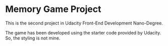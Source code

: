 # Memory Game Project

This is the second project in Udacity Front-End Development Nano-Degree.

The game has been developed using the starter code provided by Udacity. So, the styling is not mine.

